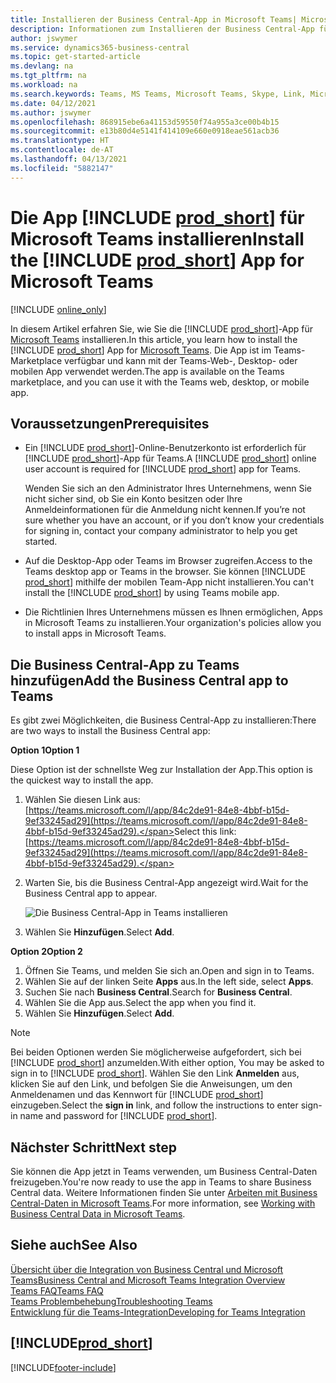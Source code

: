 ```yaml
---
title: Installieren der Business Central-App in Microsoft Teams| Microsoft Docs
description: Informationen zum Installieren der Business Central-App für Microsoft Teams.
author: jswymer
ms.service: dynamics365-business-central
ms.topic: get-started-article
ms.devlang: na
ms.tgt_pltfrm: na
ms.workload: na
ms.search.keywords: Teams, MS Teams, Microsoft Teams, Skype, Link, Microsoft 365, collaborate, collaboration, teamwork
ms.date: 04/12/2021
ms.author: jswymer
ms.openlocfilehash: 868915ebe6a41153d59550f74a955a3ce00b4b15
ms.sourcegitcommit: e13b80d4e5141f414109e660e0918eae561acb36
ms.translationtype: HT
ms.contentlocale: de-AT
ms.lasthandoff: 04/13/2021
ms.locfileid: "5882147"
---
```

# <a name="install-the-prod_short-app-for-microsoft-teams"></a><span data-ttu-id="5f5f9-103">Die App [!INCLUDE [prod_short](includes/prod_short.md)] für Microsoft Teams installieren</span><span class="sxs-lookup"><span data-stu-id="5f5f9-103">Install the [!INCLUDE [prod_short](includes/prod_short.md)] App for Microsoft Teams</span></span>

[!INCLUDE [online_only](includes/online_only.md)]

<span data-ttu-id="5f5f9-104">In diesem Artikel erfahren Sie, wie Sie die [!INCLUDE [prod_short](includes/prod_short.md)]-App für [Microsoft Teams](https://www.microsoft.com/en-us/microsoft-365/microsoft-teams) installieren.</span><span class="sxs-lookup"><span data-stu-id="5f5f9-104">In this article, you learn how to install the [!INCLUDE [prod_short](includes/prod_short.md)] App for [Microsoft Teams](https://www.microsoft.com/en-us/microsoft-365/microsoft-teams).</span></span> <span data-ttu-id="5f5f9-105">Die App ist im Teams-Marketplace verfügbar und kann mit der Teams-Web-, Desktop- oder mobilen App verwendet werden.</span><span class="sxs-lookup"><span data-stu-id="5f5f9-105">The app is available on the Teams marketplace, and you can use it with the Teams web, desktop, or mobile app.</span></span>

## <a name="prerequisites"></a><span data-ttu-id="5f5f9-106">Voraussetzungen</span><span class="sxs-lookup"><span data-stu-id="5f5f9-106">Prerequisites</span></span>

- <span data-ttu-id="5f5f9-107">Ein [!INCLUDE [prod_short](includes/prod_short.md)]-Online-Benutzerkonto ist erforderlich für [!INCLUDE [prod_short](includes/prod_short.md)]-App für Teams.</span><span class="sxs-lookup"><span data-stu-id="5f5f9-107">A [!INCLUDE [prod_short](includes/prod_short.md)] online user account is required for [!INCLUDE [prod_short](includes/prod_short.md)] app for Teams.</span></span>

    <span data-ttu-id="5f5f9-108">Wenden Sie sich an den Administrator Ihres Unternehmens, wenn Sie nicht sicher sind, ob Sie ein Konto besitzen oder Ihre Anmeldeinformationen für die Anmeldung nicht kennen.</span><span class="sxs-lookup"><span data-stu-id="5f5f9-108">If you’re not sure whether you have an account, or if you don’t know your credentials for signing in, contact your company administrator to help you get started.</span></span>

- <span data-ttu-id="5f5f9-109">Auf die Desktop-App oder Teams im Browser zugreifen.</span><span class="sxs-lookup"><span data-stu-id="5f5f9-109">Access to the Teams desktop app or Teams in the browser.</span></span> <span data-ttu-id="5f5f9-110">Sie können [!INCLUDE [prod_short](includes/prod_short.md)] mithilfe der mobilen Team-App nicht installieren.</span><span class="sxs-lookup"><span data-stu-id="5f5f9-110">You can't install the [!INCLUDE [prod_short](includes/prod_short.md)] by using Teams mobile app.</span></span>

- <span data-ttu-id="5f5f9-111">Die Richtlinien Ihres Unternehmens müssen es Ihnen ermöglichen, Apps in Microsoft Teams zu installieren.</span><span class="sxs-lookup"><span data-stu-id="5f5f9-111">Your organization's policies allow you to install apps in Microsoft Teams.</span></span>

## <a name="add-the-business-central-app-to-teams"></a><span data-ttu-id="5f5f9-112">Die Business Central-App zu Teams hinzufügen</span><span class="sxs-lookup"><span data-stu-id="5f5f9-112">Add the Business Central app to Teams</span></span>

<span data-ttu-id="5f5f9-113">Es gibt zwei Möglichkeiten, die Business Central-App zu installieren:</span><span class="sxs-lookup"><span data-stu-id="5f5f9-113">There are two ways to install the Business Central app:</span></span>

<span data-ttu-id="5f5f9-114">**Option 1**</span><span class="sxs-lookup"><span data-stu-id="5f5f9-114">**Option 1**</span></span>

<span data-ttu-id="5f5f9-115">Diese Option ist der schnellste Weg zur Installation der App.</span><span class="sxs-lookup"><span data-stu-id="5f5f9-115">This option is the quickest way to install the app.</span></span>

1. <span data-ttu-id="5f5f9-116">Wählen Sie diesen Link aus: [https://teams.microsoft.com/l/app/84c2de91-84e8-4bbf-b15d-9ef33245ad29](https://teams.microsoft.com/l/app/84c2de91-84e8-4bbf-b15d-9ef33245ad29).</span><span class="sxs-lookup"><span data-stu-id="5f5f9-116">Select this link: [https://teams.microsoft.com/l/app/84c2de91-84e8-4bbf-b15d-9ef33245ad29](https://teams.microsoft.com/l/app/84c2de91-84e8-4bbf-b15d-9ef33245ad29).</span></span>

2. <span data-ttu-id="5f5f9-117">Warten Sie, bis die Business Central-App angezeigt wird.</span><span class="sxs-lookup"><span data-stu-id="5f5f9-117">Wait for the Business Central app to appear.</span></span>

    ![Die Business Central-App in Teams installieren](media/teams-install-app.png)

3. <span data-ttu-id="5f5f9-119">Wählen Sie **Hinzufügen**.</span><span class="sxs-lookup"><span data-stu-id="5f5f9-119">Select **Add**.</span></span>

<span data-ttu-id="5f5f9-120">**Option 2**</span><span class="sxs-lookup"><span data-stu-id="5f5f9-120">**Option 2**</span></span>

1. <span data-ttu-id="5f5f9-121">Öffnen Sie Teams, und melden Sie sich an.</span><span class="sxs-lookup"><span data-stu-id="5f5f9-121">Open and sign in to Teams.</span></span>
2. <span data-ttu-id="5f5f9-122">Wählen Sie auf der linken Seite **Apps** aus.</span><span class="sxs-lookup"><span data-stu-id="5f5f9-122">In the left side, select **Apps**.</span></span>
3. <span data-ttu-id="5f5f9-123">Suchen Sie nach **Business Central**.</span><span class="sxs-lookup"><span data-stu-id="5f5f9-123">Search for **Business Central**.</span></span>
4. <span data-ttu-id="5f5f9-124">Wählen Sie die App aus.</span><span class="sxs-lookup"><span data-stu-id="5f5f9-124">Select the app when you find it.</span></span>
5. <span data-ttu-id="5f5f9-125">Wählen Sie **Hinzufügen**.</span><span class="sxs-lookup"><span data-stu-id="5f5f9-125">Select **Add**.</span></span>

> [!NOTE]
> <span data-ttu-id="5f5f9-126">Bei beiden Optionen werden Sie möglicherweise aufgefordert, sich bei [!INCLUDE [prod_short](includes/prod_short.md)] anzumelden.</span><span class="sxs-lookup"><span data-stu-id="5f5f9-126">With either option, You may be asked to sign in to [!INCLUDE [prod_short](includes/prod_short.md)].</span></span> <span data-ttu-id="5f5f9-127">Wählen Sie den Link **Anmelden** aus, klicken Sie auf den Link, und befolgen Sie die Anweisungen, um den Anmeldenamen und das Kennwort für [!INCLUDE [prod_short](includes/prod_short.md)] einzugeben.</span><span class="sxs-lookup"><span data-stu-id="5f5f9-127">Select the **sign in** link, and follow the instructions to enter sign-in name and password for [!INCLUDE [prod_short](includes/prod_short.md)].</span></span>

## <a name="next-step"></a><span data-ttu-id="5f5f9-128">Nächster Schritt</span><span class="sxs-lookup"><span data-stu-id="5f5f9-128">Next step</span></span>

<span data-ttu-id="5f5f9-129">Sie können die App jetzt in Teams verwenden, um Business Central-Daten freizugeben.</span><span class="sxs-lookup"><span data-stu-id="5f5f9-129">You're now ready to use the app in Teams to share Business Central data.</span></span> <span data-ttu-id="5f5f9-130">Weitere Informationen finden Sie unter [Arbeiten mit Business Central-Daten in Microsoft Teams](across-working-with-teams.md).</span><span class="sxs-lookup"><span data-stu-id="5f5f9-130">For more information, see [Working with Business Central Data in Microsoft Teams](across-working-with-teams.md).</span></span>

## <a name="see-also"></a><span data-ttu-id="5f5f9-131">Siehe auch</span><span class="sxs-lookup"><span data-stu-id="5f5f9-131">See Also</span></span>

[<span data-ttu-id="5f5f9-132">Übersicht über die Integration von Business Central und Microsoft Teams</span><span class="sxs-lookup"><span data-stu-id="5f5f9-132">Business Central and Microsoft Teams Integration Overview</span></span>](across-teams-overview.md)  
[<span data-ttu-id="5f5f9-133">Teams FAQ</span><span class="sxs-lookup"><span data-stu-id="5f5f9-133">Teams FAQ</span></span>](teams-faq.md)  
[<span data-ttu-id="5f5f9-134">Teams Problembehebung</span><span class="sxs-lookup"><span data-stu-id="5f5f9-134">Troubleshooting Teams</span></span>](admin-teams-troubleshooting.md)  
[<span data-ttu-id="5f5f9-135">Entwicklung für die Teams-Integration</span><span class="sxs-lookup"><span data-stu-id="5f5f9-135">Developing for Teams Integration</span></span>](/dynamics365/business-central/dev-itpro/developer/devenv-develop-for-teams)  

## [!INCLUDE[prod_short](includes/free_trial_md.md)]  


[!INCLUDE[footer-include](includes/footer-banner.md)]